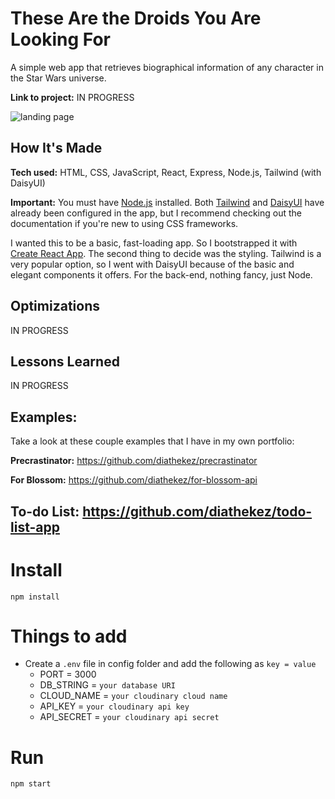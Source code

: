 # These Are the Droids You Are Looking For
A simple web app that retrieves biographical information of any character in the Star Wars universe.

**Link to project:** IN PROGRESS

![landing page](#)

## How It's Made

**Tech used:** HTML, CSS, JavaScript, React, Express, Node.js, Tailwind (with DaisyUI)

**Important:** You must have [Node.js](https://nodejs.org/en/download/) installed. Both [Tailwind](https://tailwindcss.com/docs/installation) and [DaisyUI](https://daisyui.com/docs/install/) have already been configured in the app, but I recommend checking out the documentation if you're new to using CSS frameworks.

I wanted this to be a basic, fast-loading app. So I bootstrapped it with [Create React App](https://github.com/facebook/create-react-app). The second thing to decide was the styling. Tailwind is a very popular option, so I went with DaisyUI because of the basic and elegant components it offers. For the back-end, nothing fancy, just Node.

## Optimizations

IN PROGRESS

## Lessons Learned

IN PROGRESS

## Examples:
Take a look at these couple examples that I have in my own portfolio:

**Precrastinator:** https://github.com/diathekez/precrastinator

**For Blossom:** https://github.com/diathekez/for-blossom-api

**To-do List:** https://github.com/diathekez/todo-list-app
---

# Install

`npm install`

# Things to add

- Create a `.env` file in config folder and add the following as `key = value`
  - PORT = 3000
  - DB_STRING = `your database URI`
  - CLOUD_NAME = `your cloudinary cloud name`
  - API_KEY = `your cloudinary api key`
  - API_SECRET = `your cloudinary api secret`

# Run

`npm start`